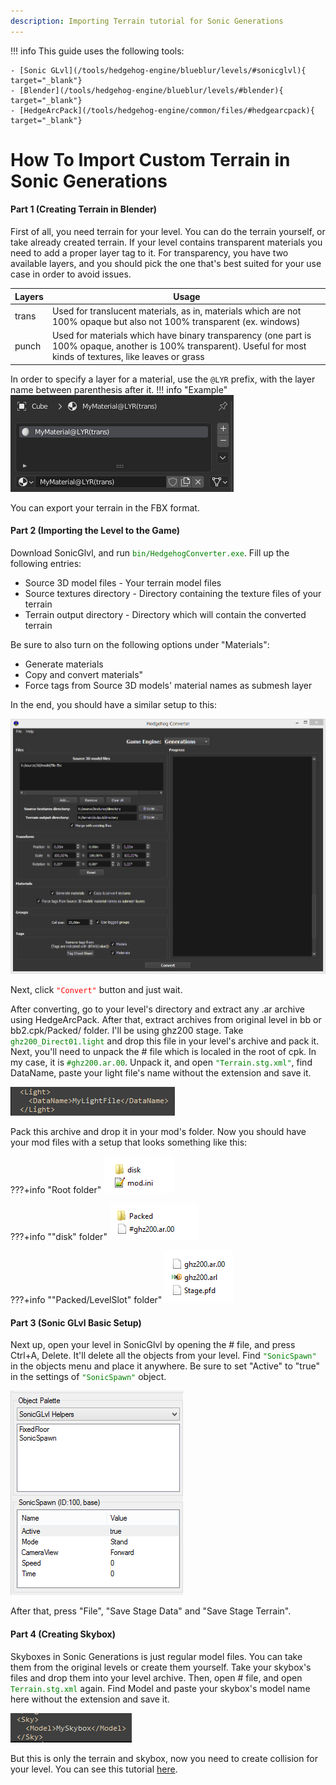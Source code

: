 ```yaml
---
description: Importing Terrain tutorial for Sonic Generations
---
```

!!! info
    This guide uses the following tools:

    - [Sonic GLvl](/tools/hedgehog-engine/blueblur/levels/#sonicglvl){ target="_blank"}
	- [Blender](/tools/hedgehog-engine/blueblur/levels/#blender){ target="_blank"}
	- [HedgeArcPack](/tools/hedgehog-engine/common/files/#hedgearcpack){ target="_blank"}

# How To Import Custom Terrain in Sonic Generations

#### Part 1 (Creating Terrain in Blender)
First of all, you need terrain for your level. You can do the terrain yourself, or take already created terrain.
If your level contains transparent materials you need to add a proper layer tag to it. For transparency, you have two available layers, and you should pick the one that's best suited for your use case in order to avoid issues.

Layers | Usage
------ |-------
trans  | Used for translucent materials, as in, materials which are not 100% opaque but also not 100% transparent (ex. windows)
punch  | Used for materials which have binary transparency (one part is 100% opaque, another is 100% transparent). Useful for most kinds of textures, like leaves or grass

In order to specify a layer for a material, use the `@LYR` prefix, with the layer name between parenthesis after it.
!!! info "Example"
    ![Transparent material example](assets/importing-terrain/transparent_material_example.png)

You can export your terrain in the FBX format. 

#### Part 2 (Importing the Level to the Game)
Download SonicGlvl, and run <code style="color: green;">bin/HedgehogConverter.exe</code>. Fill up the following entries:

- Source 3D model files - Your terrain model files
- Source textures directory - Directory containing the texture files of your terrain
- Terrain output directory - Directory which will contain the converted terrain

Be sure to also turn on the following options under "Materials":

- Generate materials
- Copy and convert materials"
- Force tags from Source 3D models' material names as submesh layer

In the end, you should have a similar setup to this:

![HedgehogConverter settings](assets/importing-terrain/hedgehog_converter_window.png)

Next, click <code style="color: red;">"Convert"</code> button and just wait. 

After converting, go to your level's directory and extract any .ar archive using HedgeArcPack. After that, extract archives from original level in bb or bb2.cpk/Packed/ folder. I'll be using ghz200 stage.
Take <code style="color: green;">ghz200_Direct01.light</code> and drop this file in your level's archive and pack it.
Next, you'll need to unpack the # file which is localed in the root of cpk. In my case, it is <code style="color: green;">#ghz200.ar.00</code>. Unpack it, and open <code style="color: green;">"Terrain.stg.xml"</code>, find DataName, paste your light file's name without the extension and save it.

![Light in Terrain.stg.xml](assets/importing-terrain/light_dataname.png)

Pack this archive and drop it in your mod's folder. Now you should have your mod files with a setup that looks something like this:

???+info "Root folder"
    ![Root Folder](assets/importing-terrain/mod_folder_root.png)

???+info ""disk" folder"
    ![Disk folder](assets/importing-terrain/mod_folder_disk.png)

???+info ""Packed/LevelSlot" folder"
    ![Packed - LevelSlot folder](assets/importing-terrain/mod_folder_packed.png)

#### Part 3 (Sonic GLvl Basic Setup)

Next up, open your level in SonicGlvl by opening the # file, and press Ctrl+A, Delete. It'll delete all the objects from your level. Find <code style="color: green;">"SonicSpawn"</code> in the objects menu and place it anywhere. 
Be sure to set "Active" to "true" in the settings of <code style="color: green;">"SonicSpawn"</code> object. 

![SonicSpawn object and settings](assets/importing-terrain/sonicspawn_glvl.png)

After that, press "File", "Save Stage Data" and "Save Stage Terrain".


#### Part 4 (Creating Skybox)

Skyboxes in Sonic Generations is just regular model files. You can take them from the original levels or create them yourself. 
Take your skybox's files and drop them into your level archive. Then, open # file, and open <code style="color: green;">Terrain.stg.xml</code> again. Find Model and paste your skybox's model name here without the extension and save it.

![Skybox in Terrain.stg.xml](assets/importing-terrain/skybox_model.png) 

But this is only the terrain and skybox, now you need to create collision for your level. You can see this tutorial [here](/guides/hedgehog-engine/blueblur/levels/importing-collision).